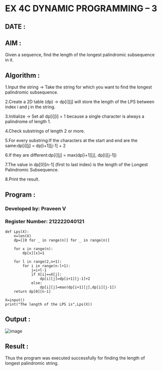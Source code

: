 # EX 4C DYNAMIC PROGRAMMING – 3

## DATE :

## AIM :

Given a sequence, find the length of the longest palindromic subsequence in it.

## Algorithm :

1.Input the string → Take the string for which you want to find the longest palindromic subsequence.

2.Create a 2D table (dp) → dp[i][j] will store the length of the LPS between index i and j in the string.

3.Initialize → Set all dp[i][i] = 1 because a single character is always a palindrome of length 1.

4.Check substrings of length 2 or more.

5.For every substring:If the characters at the start and end are the same:dp[i][j] = dp[i+1][j-1] + 2

6.If they are different:dp[i][j] = max(dp[i+1][j], dp[i][j-1])

7.The value in dp[0][n-1] (first to last index) is the length of the Longest Palindromic Subsequence.

8.Print the result. 

## Program :

### Developed by: Praveen V
### Register Number: 212222040121

```
def Lps(X):
    n=len(X)
    dp=[[0 for _ in range(n)] for _ in range(n)]
    
    for x in range(n):
        dp[x][x]=1
        
    for l in range(2,n+1):
        for i in range(n-l+1):
            j=i+l-1
            if X[i]==X[j]:
                dp[i][j]=dp[i+1][j-1]+2
            else:
                dp[i][j]=max(dp[i+1][j],dp[i][j-1])
    return dp[0][n-1]
    
X=input()
print("The length of the LPS is",Lps(X))

```

## Output :

![image](https://github.com/user-attachments/assets/594ae1ec-5eee-46f3-b64d-d7f30d38388d)


## Result :

Thus the program was executed successfully for finding the length of longest palindromic string.
